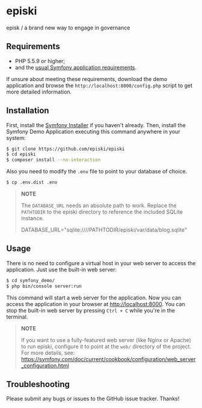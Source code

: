 episki
========================

episk / a brand new way to engage in governance 

Requirements
------------

  * PHP 5.5.9 or higher;
  * and the [usual Symfony application requirements](https://symfony.com/doc/current/reference/requirements.html).

If unsure about meeting these requirements, download the demo application and
browse the `http://localhost:8000/config.php` script to get more detailed
information.

Installation
------------

First, install the [Symfony Installer](https://github.com/symfony/symfony-installer)
if you haven't already. Then, install the Symfony Demo Application executing
this command anywhere in your system:

```bash
$ git clone https://github.com/episki/episki
$ cd episki
$ composer install --no-interaction
```

Also you need to modify the `.env` file to point to your database of choice.

```bash
$ cp .env.dist .env
```

> **NOTE**
>
> The `DATABASE_URL` needs an absolute path to work. Replace the `PATHTODIR` 
> to the episki directory to reference the included SQLite instance.
>
> DATABASE_URL="sqlite:////PATHTODIR/episki/var/data/blog.sqlite"

Usage
-----

There is no need to configure a virtual host in your web server to access the application.
Just use the built-in web server:

```bash
$ cd symfony_demo/
$ php bin/console server:run
```

This command will start a web server for the application. Now you can
access the application in your browser at <http://localhost:8000>. You can
stop the built-in web server by pressing `Ctrl + C` while you're in the
terminal.

> **NOTE**
>
> If you want to use a fully-featured web server (like Nginx or Apache) to run
> episki, configure it to point at the `web/` directory of the project.
> For more details, see:
> https://symfony.com/doc/current/cookbook/configuration/web_server_configuration.html

Troubleshooting
---------------

Please submit any bugs or issues to the GitHub issue tracker. Thanks!
